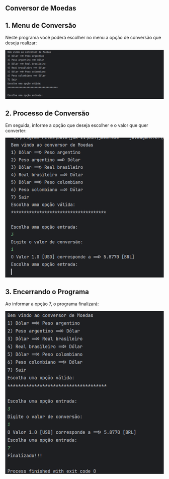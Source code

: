 ## Conversor de Moedas

<h2>1. Menu de Conversão</h2>
<p>Neste programa você poderá escolher no menu a opção de conversão que deseja realizar:</p>

![alt text](./assets/imagem1.png)

<h2>2. Processo de Conversão</h2>
<p>Em seguida, informe a opção que deseja escolher e o valor que quer converter:</p>

![alt text](./assets/imagem2.png)

<h2>3. Encerrando o Programa</h2>
<p>Ao informar a opção 7, o programa finalizará:</p>

![alt text](./assets/imagem3.png)